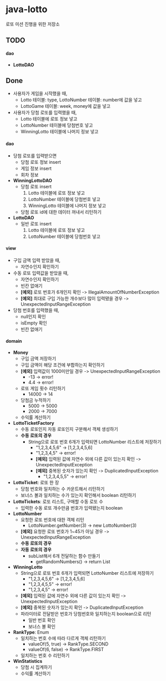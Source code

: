 # java-lotto
로또 미션 진행을 위한 저장소

## TODO
#### dao
* **LottoDAO**

## Done
* 사용자가 게임을 시작했을 때,
  * Lotto 테이블: type, LottoNumber 테이블: number에 값을 넣고
  * LottoGame 테이블: week, money에 값을 넣고
* 사용자가 당첨 로또를 입력했을 때, 
  * Lotto 테이블에 로또 정보 넣고
  * LottoNumber 테이블에 당첨번호 넣고
  * WinningLotto 테이블에 나머지 정보
  넣고
#### dao
* 당첨 로또를 입력받으면
  *   당첨 로또 정보 insert
  *  게임 정보 insert
  * 회차 정보
* **WinningLottoDAO**
  *   당첨 로또 insert
	    1. Lotto 테이블에 로또 정보 넣고
	    2. LottoNumber 테이블에 당첨번호 넣고
	    3. WinningLotto 테이블에 나머지 정보 넣고
    * 당첨 로또 id에 대한 데이터 꺼내서 리턴하기
* **LottoDAO**
  *   일반 로또 insert
	    1. Lotto 테이블에 로또 정보 넣고
	    2. LottoNumber 테이블에 당첨번호 넣고
#### view
* 구입 금액 입력 받았을 때,
    * 자연수인지 확인하기
* 수동 로또 입력값을 받았을 때,
    * 자연수인지 확인하기
    * 빈칸 없애기
    * **[예외]** 로또 번호가 6개인지 확인 -> IllegalAmountOfNumberException
    * **[예외]** 최대로 구입 가능한 개수보다 많이 입력됐을 경우 -> UnexpectedInputRangeException
* 당첨 번호를 입력했을 때,
    * null인지 확인
    * isEmpty 확인
    * 빈칸 없애기
#### domain
* **Money**
    * 구입 금액 저장하기
    * 구입 금액이 해당 조건에 부합하는지 확인하기
    * **[예외]** 입력값이 1000미만일 경우 -> UnexpectedInputRangeException
        * -13 -> error!
        * 4.4 -> error!
    * 로또 게임 횟수 리턴하기
        * 14000 -> 14
    * 당첨금 누적하기
        * 5000 -> 5000
        * 2000 -> 7000
    * 수익률 계산하기
* **LottoTicketFactory**
    * 수동 로또인지 자동 로또인지 구분해서 객체 생성하기
    * **수동 로또의 경우**
        * String으로 로또 번호 6개가 입력되면 LottoNumber 리스트에 저장하기
            * "1,2,3,4,5,6" -> [1,2,3,4,5,6]
            * "1,2,3,4,5" -> error!
            *  **[예외]** 입력된 값에 자연수 외에 다른 값이 있는지 확인 -> UnexpectedInputException
            * **[예외]** 중복된 숫자가 있는지 확인 -> DuplicatedInputException
                * "1,2,3,4,5,5" -> error!
* **LottoTicket**: 로또 한 장
    * 당첨 번호와 일치하는 수 카운트해서 리턴하기
    * 보너스 볼과 일치하는 수가 있는지 확인해서 boolean 리턴하기
* **LottoTickets**: 로또 리스트, 구매할 수동 로또 수
    * 입력한 수동 로또 개수만큼 번호가 입력됐는지 boolean
* **LottoNumber**
    * 요청한 로또 번호에 대한 객체 리턴
        * LottoNumber.getNumber(3) -> new LottoNumber(3)
    * **[예외]** 요청한 로또 번호가 1~45가 아닐 경우 -> UnexpectedInputRangeException
    * **수동 로또의 경우**
    * **자동 로또의 경우**
        * subList해서 6개 전달하는 함수 만들기
            * getRandomNumbers() -> return List<LottoNumber>
* **WinningLotto**
    * String으로 로또 번호 6개가 입력되면 LottoNumber 리스트에 저장하기
        * "1,2,3,4,5,6" -> [1,2,3,4,5,6]
        * "1,2,3,4,5,5" -> error!
        * "1,2,3,4,5" -> error!
    * **[예외]** 입력된 값에 자연수 외에 다른 값이 있는지 확인 -> UnexpectedInputException
    * **[예외]** 중복된 숫자가 있는지 확인 -> DuplicatedInputException
    * 파라미터로 전달받은 번호가 당첨번호와 일치하는지 boolean으로 리턴
        * 일반 번호 확인
        * 보너스 볼 확인
* **RankType**: Enum
    * 일치하는 번호 수에 따라 다르게 객체 리턴하기
        * valueOf(5, true) -> RankType.SECOND
        * valueOf(6, false) -> RankType.FIRST
    * 일치하는 번호 수 리턴하기 
* **WinStatistics**
    * 당첨 시 집계하기
    * 수익률 계산하기